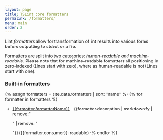 ```yaml
---
layout: page
title: TSLint core formatters
permalink: /formatters/
menu: main
order: 2
---
```


Lint _formatters_ allow for transformation of lint results into various forms before outputting to stdout or a file.

Formatters are split into two categories: _human-readable and machine-readable_. Please note that for machine-readable
formatters all positioning is zero-indexed (Lines start with zero), where as human-readable is not (Lines start with one).

### Built-in formatters

{% assign formatters = site.data.formatters | sort: "name" %}
{% for formatter in formatters %}
* [{{formatter.formatterName}}]({{formatter.formatterName}}) - {{formatter.description | markdownify | remove:"<p>" | remove: "</p>"}} ({{formatter.consumer}}-readable)
{% endfor %}
